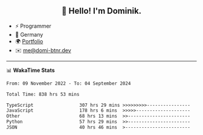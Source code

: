 <h2 align="center">👋 Hello! I'm Dominik.</h2>

- ⚡ Programmer
- 📍 Germany
- 🌍 [Portfolio](https://domi-btnr.dev)
- ✉️ [me@domi-btnr.dev](mailto://me@domi-btnr.dev)

---
📊 **WakaTime Stats**
<!--START_SECTION:waka-->

```txt
From: 09 November 2022 - To: 04 September 2024

Total Time: 838 hrs 53 mins

TypeScript                 307 hrs 29 mins >>>>>>>>>----------------   36.65 %
JavaScript                 178 hrs 6 mins  >>>>>--------------------   21.23 %
Other                      68 hrs 13 mins  >>-----------------------   08.13 %
Python                     57 hrs 29 mins  >>-----------------------   06.85 %
JSON                       40 hrs 46 mins  >------------------------   04.86 %
```

<!--END_SECTION:waka-->

